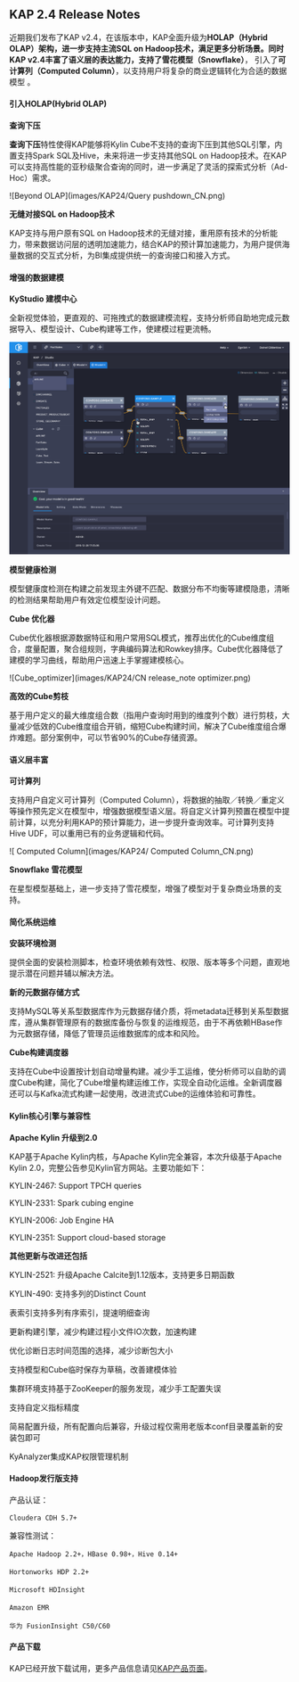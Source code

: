 ## KAP 2.4 Release Notes

近期我们发布了KAP v2.4，在该版本中，KAP全面升级为**HOLAP（Hybrid OLAP）**架构，进一步支持主流SQL on Hadoop技术，满足更多分析场景。同时KAP v2.4丰富了语义层的表达能力，支持了**雪花模型（Snowflake）**， 引入了**可计算列（Computed Column）**，以支持用户将复杂的商业逻辑转化为合适的数据模型 。



#### **引入HOLAP(Hybrid OLAP)**

**查询下压**

**查询下压**特性使得KAP能够将Kylin Cube不支持的查询下压到其他SQL引擎，内置支持Spark SQL及Hive，未来将进一步支持其他SQL on Hadoop技术。在KAP可以支持高性能的亚秒级聚合查询的同时，进一步满足了灵活的探索式分析（Ad-Hoc）需求。

![Beyond OLAP](images/KAP24/Query pushdown_CN.png)

**无缝对接SQL on Hadoop技术**

KAP支持与用户原有SQL on Hadoop技术的无缝对接，重用原有技术的分析能力，带来数据访问层的透明加速能力，结合KAP的预计算加速能力，为用户提供海量数据的交互式分析，为BI集成提供统一的查询接口和接入方式。



#### **增强的数据建模**

**KyStudio 建模中心**

全新视觉体验，更直观的、可拖拽式的数据建模流程，支持分析师自助地完成元数据导入、模型设计、Cube构建等工作，使建模过程更流畅。

![KyStudio](images/KAP24/24_kystudio.png)

**模型健康检测**

模型健康度检测在构建之前发现主外键不匹配、数据分布不均衡等建模隐患，清晰的检测结果帮助用户有效定位模型设计问题。

**Cube 优化器**

Cube优化器根据源数据特征和用户常用SQL模式，推荐出优化的Cube维度组合，度量配置，聚合组规则，字典编码算法和Rowkey排序。Cube优化器降低了建模的学习曲线，帮助用户迅速上手掌握建模核心。

![Cube_optimizer](images/KAP24/CN release_note optimizer.png)

**高效的Cube剪枝**

基于用户定义的最大维度组合数（指用户查询时用到的维度列个数）进行剪枝，大量减少低效的Cube维度组合开销，缩短Cube构建时间，解决了Cube维度组合爆炸难题。部分案例中，可以节省90%的Cube存储资源。



#### 语义层丰富

**可计算列**

支持用户自定义可计算列（Computed Column），将数据的抽取／转换／重定义等操作预先定义在模型中，增强数据模型语义层。将自定义计算列预置在模型中提前计算，以充分利用KAP的预计算能力，进一步提升查询效率。可计算列支持Hive UDF，可以重用已有的业务逻辑和代码。

![ Computed Column](images/KAP24/ Computed Column_CN.png)

**Snowflake 雪花模型**

在星型模型基础上，进一步支持了雪花模型，增强了模型对于复杂商业场景的支持。

#### 

#### 简化系统运维  

**安装环境检测** 

提供全面的安装检测脚本，检查环境依赖有效性、权限、版本等多个问题，直观地提示潜在问题并辅以解决方法。

**新的元数据存储方式**

支持MySQL等关系型数据库作为元数据存储介质，将metadata迁移到关系型数据库，遵从集群管理原有的数据库备份与恢复的运维规范，由于不再依赖HBase作为元数据存储，降低了管理员运维数据库的成本和风险。

**Cube构建调度器**

支持在Cube中设置按计划自动增量构建。减少手工运维，使分析师可以自助的调度Cube构建，简化了Cube增量构建运维工作，实现全自动化运维。全新调度器还可以与Kafka流式构建一起使用，改进流式Cube的运维体验和可靠性。



#### **Kylin核心引擎与兼容性**

**Apache Kylin 升级到2.0**

KAP基于Apache Kylin内核，与Apache Kylin完全兼容，本次升级基于Apache Kylin 2.0，完整公告参见Kylin官方网站。主要功能如下：

KYLIN-2467: Support TPCH queries

KYLIN-2331: Spark cubing engine

KYLIN-2006: Job Engine HA

KYLIN-2351: Support cloud-based storage



**其他更新与改进还包括**

KYLIN-2521: 升级Apache Calcite到1.12版本，支持更多日期函数

KYLIN-490: 支持多列的Distinct Count

表索引支持多列有序索引，提速明细查询

更新构建引擎，减少构建过程小文件IO次数，加速构建

优化诊断日志时间范围的选择，减少诊断包大小

支持模型和Cube临时保存为草稿，改善建模体验

集群环境支持基于ZooKeeper的服务发现，减少手工配置失误

支持自定义指标精度

简易配置升级，所有配置向后兼容，升级过程仅需用老版本conf目录覆盖新的安装包即可

KyAnalyzer集成KAP权限管理机制



#### Hadoop发行版支持

  产品认证：

  	Cloudera CDH 5.7+

  兼容性测试：

  	Apache Hadoop 2.2+，HBase 0.98+，Hive 0.14+

  	Hortonworks HDP 2.2+

  	Microsoft HDInsight

  	Amazon EMR

  	华为 FusionInsight C50/C60



#### **产品下载**

KAP已经开放下载试用，更多产品信息请见[KAP产品页面](http://kyligence.io/zh/)。